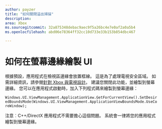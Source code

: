 ```yaml
---
author: payzer
title: "如何關閉溢出掃描"
description: 
area: Xbox
ms.sourcegitcommit: 32a875348debac9aec9f5a26bc4e7e0af2a0a5b4
ms.openlocfilehash: abd06e78364ff32cc10d733e33b153b854dbc467

---
```


# 如何在螢幕邊緣繪製 UI   
根據預設，應用程式在檢視區邊緣會放置框線。 這是為了處理電視安全區域。 如需詳細資訊，請參閱[針對 Xbox 與電視設計](http://go.microsoft.com/fwlink/?LinkID=760736#tv-safe-area)。  建議您關閉此功能，並繪製到螢幕邊緣。 您可以在應用程式啟動時，加入下列程式碼來繪製到螢幕邊緣：
   
`Windows.UI.ViewManagement.ApplicationView.GetForCurrentView().SetDesiredBoundsMode(Windows.UI.ViewManagement.ApplicationViewBoundsMode.UseCoreWindow);`
   
注意︰C++/DirectX 應用程式不需要擔心這個問題。 系統會一律將您的應用程式繪製到螢幕邊緣。



<!--HONumber=Jun16_HO5-->


